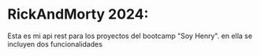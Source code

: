 # RickAndMorty 2024:

Esta es mi api rest para los proyectos del bootcamp "Soy Henry". en ella se incluyen dos funcionalidades 